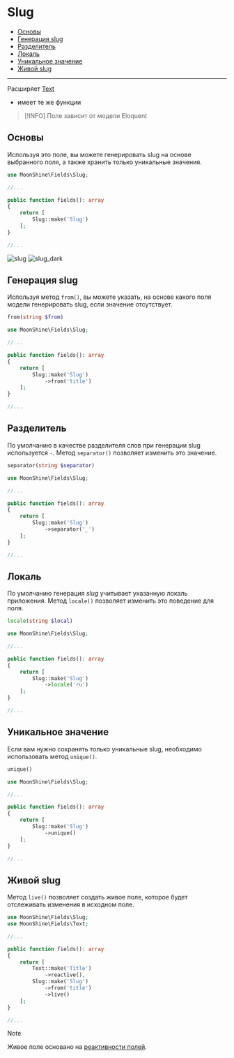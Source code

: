 # Slug 

- [Основы](#basics)  
- [Генерация slug](#from)  
- [Разделитель](#separator)  
- [Локаль](#locale)  
- [Уникальное значение](#unique)  
- [Живой slug](#live) 

--- 

Расширяет [Text](/docs/{{version}}/fields/text)
* имеет те же функции

> [!INFO]
> Поле зависит от модели Eloquent

<a name="basics"></a>  
## Основы  

Используя это поле, вы можете генерировать slug на основе выбранного поля, а также хранить только уникальные значения.  

```php
use MoonShine\Fields\Slug;

//...

public function fields(): array
{
    return [
        Slug::make('Slug')
    ];
}

//...
```

![slug](https://moonshine-laravel.com/screenshots/slug.png)
![slug_dark](https://moonshine-laravel.com/screenshots/slug_dark.png)


<a name="from"></a>  
## Генерация slug  

Используя метод `from()`, вы можете указать, на основе какого поля модели генерировать slug, если значение отсутствует.  

```php
from(string $from)
```

```php
use MoonShine\Fields\Slug;

//...

public function fields(): array
{
    return [
        Slug::make('Slug')
            ->from('title')
    ];
}

//...
```

<a name="separator"></a>  
## Разделитель  

По умолчанию в качестве разделителя слов при генерации slug используется `-`. Метод `separator()` позволяет изменить это значение.  

```php
separator(string $separator)
```

```php
use MoonShine\Fields\Slug;

//...

public function fields(): array
{
    return [
        Slug::make('Slug')
            ->separator('_')
    ];
}

//...
```

<a name="locale"></a>  
## Локаль  

По умолчанию генерация *slug* учитывает указанную локаль приложения. Метод `locale()` позволяет изменить это поведение для поля.  

```php
locale(string $local)
```

```php
use MoonShine\Fields\Slug;

//...

public function fields(): array
{
    return [
        Slug::make('Slug')
            ->locale('ru')
    ];
}

//...
```


<a name="unique"></a>  
## Уникальное значение  

Если вам нужно сохранять только уникальные slug, необходимо использовать метод `unique()`.  

```php
unique()
```

```php
use MoonShine\Fields\Slug;

//...

public function fields(): array
{
    return [
        Slug::make('Slug')
            ->unique()
    ];
}

//...
```

<a name="live"></a>  
## Живой slug  

Метод `live()` позволяет создать живое поле, которое будет отслеживать изменения в исходном поле.  

```php
use MoonShine\Fields\Slug;
use MoonShine\Fields\Text;

//...

public function fields(): array
{
    return [
        Text::make('Title')
            ->reactive(),
        Slug::make('Slug')
            ->from('title')
            ->live()
    ];
}

//...
```

> [!NOTE]
> Живое поле основано на [реактивности полей](https://moonshine-laravel.com/docs/resource/fields/fields-index#reactive).

